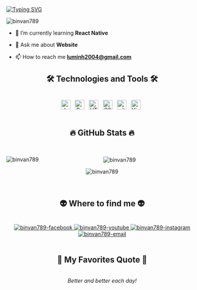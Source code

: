 
<a href="https://git.io/typing-svg"><img src="https://readme-typing-svg.demolab.com?font=Fira+Code&pause=1000&width=650&lines=Frontend+Web+Developer;Always+learn+new+things+and+develop+yourself!;Better+and+better+each+day!" alt="Typing SVG" /></a>
<p align="left"> <img src="https://komarev.com/ghpvc/?username=binvan789&label=Profile%20views&color=0e75b6&style=flat" alt="binvan789" /> </p>


- 🌱 I’m currently learning **React Native**

- 💬 Ask me about **Website**

- 📫 How to reach me **luminh2004@gmail.com**
<h2 align="center">🛠 Technologies and Tools 🛠</h2>
<br>
<!-- https://simpleicons.org/ -->
<div class="container-icon" align="center">
    <span><img src="https://img.shields.io/badge/JavaScript-282C34?logo=javascript&logoColor=F7DF1E" alt="JavaScript logo" title="JavaScript" height="25" /></span>
    &nbsp;
    <span><img src="https://img.shields.io/badge/ReactJS-282C34?logo=react&logoColor=61DAFB" alt="ReactJS logo" title="ReactJS" height="25" /></span>
    &nbsp;
    <span><img src="https://img.shields.io/badge/HTML5-282C34?logo=html5&logoColor=E34F26" alt="HTML5 logo" title="HTML5" height="25" /></span>
    &nbsp;
    <span><img src="https://img.shields.io/badge/CSS3-282C34?logo=css3&logoColor=1572B6" alt="CSS3 logo" title="CSS3" height="25" /></span>
    &nbsp;
    <span><img src="https://img.shields.io/badge/git-282C34?logo=git&logoColor=F05032" alt="git logo" title="git" height="25" /></span>
    &nbsp;
    <span><img src="https://img.shields.io/badge/VS%20Code-282C34?logo=visual-studio-code&logoColor=007ACC" alt="Visual Studio Code logo" title="Visual Studio Code" height="25" /></span>
    &nbsp;
</div>
<br>
<h2 align="center">🔥 GitHub Stats 🔥</h2>
<!-- https://github.com/anuraghazra/github-readme-stats -->
<br>
<div align=center>
<p><img align="left" src="https://github-readme-stats.vercel.app/api/top-langs?username=binvan789&show_icons=true&locale=en&layout=compact" alt="binvan789" /></p>

<p>&nbsp;<img align="center" src="https://github-readme-stats.vercel.app/api?username=binvan789&show_icons=true&locale=en" alt="binvan789" /></p>

<p><img align="center" src="https://github-readme-streak-stats.herokuapp.com/?user=binvan789&" alt="binvan789" /></p>
</div>

<br>
<h2 align="center">👽 Where to find me 👽</h2>
<br>
<!-- https://icons8.com -->
<div align="center">
<a href="https://facebook.com/qoanminnh" target="blank">
    <img src="https://img.icons8.com/bubbles/100/000000/facebook-new.png" alt="binvan789-facebook" />
</a>
<a href="https://www.youtube.com/channel/UC9GxkWtMuOc3P1zEjNnG5_g" target="blank">
    <img src="https://img.icons8.com/bubbles/100/000000/youtube-squared.png" alt="binvan789-youtube" />
</a>
<a href="https://instagram.com/yeomyung.gaebalja" target="blank">
    <img src="https://img.icons8.com/bubbles/100/000000/instagram.png" alt="binvan789-instagram" />
</a>
<a href="mailto:luminh2004@gmail.com" target="top">
    <img src="https://img.icons8.com/bubbles/100/000000/apple-mail.png" alt="binvan789-email" />
</a>
</div>

<br>


<h2 align="center">📑 My Favorites Quote 📑</h2>
<br>
<div align="center"><i>Better and better each day!</i></div>

